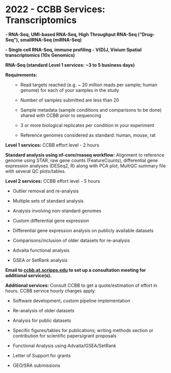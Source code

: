 # 2022 - CCBB Services: Transcriptomics

**- RNA-Seq, UMI-based RNA-Seq, High Throughput RNA-Seq (“Drug-Seq”),
smallRNA-Seq (miRNA-Seq)**

**- Single cell RNA-Seq, immune profiling - V(D)J, Visium Spatial
transcriptomics (10x Genomics)**

**RNA-Seq (standard Level 1 services: ~3 to 5 business days)**

**Requirements:**
<ol>

-   Read targets reached (e.g. ~ 20 million reads per sample; human
    genome) for each of your samples in the study

-   Number of samples submitted are less than 20

-   Sample metadata (sample conditions and comparisons to be done)
    shared with CCBB prior to sequencing

-   3 or more biological replicates per condition in your experiment

-   Reference genomes considered as standard: human, mouse, rat

</ol>

**Level 1 services:** CCBB effort level - 2 hours

**Standard analysis using nf-core/rnaseq workflow:** Alignment to
reference genome using STAR, raw gene counts (FeatureCounts),
differential gene expression analyses (DESeq2, R) along with PCA plot,
MultiQC summary file with several QC plots/tables.

**Level 2 services:** CCBB effort level - 5 hours

-   Outlier removal and re-analysis

-   Multiple sets of standard analysis

-   Analysis involving non-standard genomes

-   Custom differential gene expression

-   Differential gene expression analysis on publicly available datasets

-   Comparisons/inclusion of older datasets for re-analysis

-   Advaita functional analysis

-   GSEA or SetRank analysis

<!-- The content continues similarly for UMI-based RNA-Seq, High Throughput RNA-Seq, SmallRNA-Seq, and Single cell RNA-Seq -->
<!-- Skipping to the end for Additional services -->

**Email to <a href="mailto:ccbb.at.scripps.edu">ccbb.at.scripps.edu</a>
to set up a consultation meeting for additional service(s).**

**Additional services:** Consult CCBB to get a quote/estimation of
effort in hours. CCBB service hourly charges apply.

-   Software development, custom pipeline implementation

-   Re-analysis of older datasets

-   Analysis for public datasets

-   Specific figures/tables for publications; writing methods section or
    contribution for scientific papers/grant proposals

-   Functional Analysis using Advaita/GSEA/SetRank

-   Letter of Support for grants

-   GEO/SRA submissions
